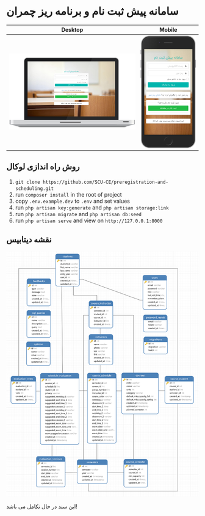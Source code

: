 # سامانه پیش ثبت نام و برنامه ریز چمران

Desktop                    |  Mobile
:-------------------------:|:-------------------------:
![alt text](https://raw.githubusercontent.com/SCU-CE/preregistration-and-scheduling/master/storage/app/screenshots/screenshot_2.png)  |  ![alt text](https://raw.githubusercontent.com/SCU-CE/preregistration-and-scheduling/master/storage/app/screenshots/screenshot_1.png)
 

## روش راه اندازی لوکال

1. `git clone https://github.com/SCU-CE/preregistration-and-scheduling.git`
2. run `composer install` in the root of project
3. copy `.env.example.dev` to `.env` and set values
4. run `php artisan key:generate` and `php artisan storage:link`
5. run `php artisan migrate` and `php artisan db:seed`
6. run `php artisan serve` and view on `http://127.0.0.1:8000`

## نقشه دیتابیس

![alt text](https://raw.githubusercontent.com/SCU-CE/preregistration-and-scheduling/master/storage/app/public/database.png)

این سند در حال تکامل می باشد!
